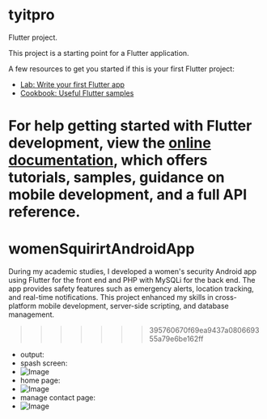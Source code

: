 
# tyitpro

Flutter project.

This project is a starting point for a Flutter application.

A few resources to get you started if this is your first Flutter project:

- [Lab: Write your first Flutter app](https://docs.flutter.dev/get-started/codelab)
- [Cookbook: Useful Flutter samples](https://docs.flutter.dev/cookbook)

For help getting started with Flutter development, view the
[online documentation](https://docs.flutter.dev/), which offers tutorials,
samples, guidance on mobile development, and a full API reference.
=======
# womenSquirirtAndroidApp

During my academic studies, I developed a women's security Android app using Flutter for the front end and PHP with MySQLi for the back end. The app provides safety features such as emergency alerts, location tracking, and real-time notifications. This project enhanced my skills in cross-platform mobile development, server-side scripting, and database management.
>>>>>>> 395760670f69ea9437a080669355a79e6be162ff

 * output:
 * spash screen:
 * ![Image](https://github.com/user-attachments/assets/9bc02629-22b1-4096-861a-8f55e4ec8f17)
 * home page:
 * ![Image](https://github.com/user-attachments/assets/e31aa5f0-f12e-4909-9eb6-4bd672045c16)
 * manage contact page:
 * ![Image](https://github.com/user-attachments/assets/a3953175-c980-47f7-bb66-061a5655895b)
